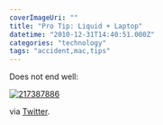 ```yaml
---
coverImageUri: ""
title: "Pro Tip: Liquid + Laptop"
datetime: "2010-12-31T14:40:51.000Z"
categories: "technology"
tags: "accident,mac,tips"
---
```


Does not end well:

[![](http://assets.brandonmartinez.com/brandonmartinez/2010/12/217387886-575x429.jpg "217387886")](http://assets.brandonmartinez.com/brandonmartinez/2010/12/217387886.jpg)

via [Twitter](http://twitter.com/#!/brandonmartinez/status/20698028780294144).
